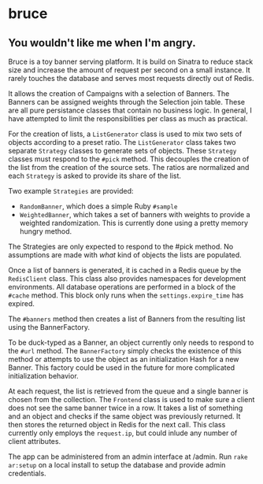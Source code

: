 bruce
=====

You wouldn't like me when I'm angry.
------------------------------------

Bruce is a toy banner serving platform. It is build on Sinatra to reduce stack
size and increase the amount of request per second on a small instance.
It rarely touches the database and serves most requests directly out of Redis.

It allows the creation of Campaigns with a selection of Banners.
The Banners can be assigned weights through the Selection join table.
These are all pure persistance classes that contain no business logic.
In general, I have attempted to limit the responsibilities per class as much as practical.

For the creation of lists, a `ListGenerator` class is used to mix two sets of objects according to a preset ratio.
The `ListGenerator` class takes two separate `Strategy` classes to generate sets of objects. These `Strategy` classes must respond to the `#pick` method. This decouples the creation of the list from the creation of the source sets. The ratios are normalized and each `Strategy` is asked to provide its share of the list.

Two example `Strategies` are provided:
- `RandomBanner`, which does a simple Ruby `#sample`
- `WeightedBanner`, which takes a set of banners with weights to provide a weighted randomization.
  This is currently done using a pretty memory hungry method.

The Strategies are only expected to respond to the #pick method. No assumptions
are made with *what* kind of objects the lists are populated.

Once a list of banners is generated, it is cached in a Redis queue by the
`RedisClient` class. This class also provides namespaces for development
environments. All database operations are performed in a block of the `#cache`
method. This block only runs when the `settings.expire_time` has expired.

The `#banners` method then creates a list of Banners from the resulting list
using the BannerFactory.

To be duck-typed as a Banner, an object currently only needs to respond to the `#url` method.
The `BannerFactory` simply checks the existence of this method or attempts to
use the object as an initialization Hash for a new Banner. This factory could be
used in the future for more complicated initialization behavior.

At each request, the list is retrieved from the queue and a single banner is chosen from the collection.
The `Frontend` class is used to make sure a client does not see the same banner twice in a row.
It takes a list of something and an object and checks if the same object was
previously returned. It then stores the returned object in Redis for the next
call. This class currently only employs the `request.ip`, but could inlude any number of client attributes.

The app can be administered from an admin interface at /admin.
Run `rake ar:setup` on a local install to setup the database and provide admin credentials.
